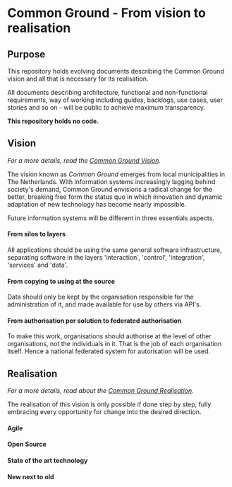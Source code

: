 Common Ground - From vision to realisation
=====

## Purpose
This repository holds evolving documents describing the Common Ground vision and all that is necessary for its realisation.

All documents describing architecture, functional and non-functional requirements, way of working including guides, backlogs, use cases, user stories and so on - will be public to achieve maximum transparency.

**This repository holds no code.**

## Vision

*For a more details, read the [Common Ground Vision](./cg-vision.md).*

The vision known as *Common Ground* emerges from local municipalities in The Netherlands. With information systems increasingly lagging behind society's demand, Common Ground envisions a radical change for the better, breaking free form the status quo in which innovation and dynamic adaptation of new technology has become nearly impossible.

Future information systems will be different in three essentials aspects.

#### From silos to layers
All applications should be using the same general software infrastructure, separating software in the layers 'interaction', 'control', 'integration', 'services' and 'data'.

#### From copying to using at the source
Data should only be kept by the organisation responsible for the administration of it, and made available for use by others via API's.

#### From authorisation per solution to federated authorisation
To make this work, organisations should authorise at the level of other organisations, not the individuals in it. That is the job of each organisation itself. Hence a national federated system for autorisation will be used.


## Realisation

*For a more details, read about the [Common Ground Realisation](./cg-realisation.md).*

The realisation of this vision is only possible if done step by step, fully embracing every opportunity for change into the desired direction.

#### Agile

#### Open Source

#### State of the art technology

#### New next to old
